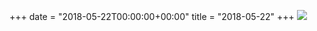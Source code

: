 +++
date = "2018-05-22T00:00:00+00:00"
title = "2018-05-22"
+++
<img class="img-fluid" src="/2018-05-22.jpg" />
